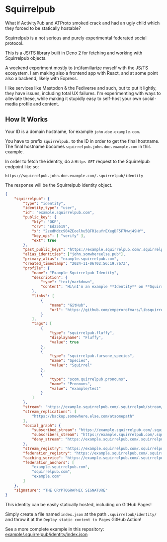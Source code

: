 
# Squirrelpub

What if ActivityPub and ATProto smoked crack and had an ugly child which they forced to be statically hostable? 

Squirrelpub is a not serious and purely experimental federated social protocol.

This is a JS/TS library built in Deno 2 for fetching and working with Squirrelpub objects.

A weekend experiment mostly to (re)familiarize myself with the JS/TS ecosystem. I am making also a frontend app with React, and at some point also a backend, likely with Express.

I like services like Mastodon & the Fediverse and such, but to put it lightly, they have issues, including total UX failures. I'm experimenting with ways to alleviate these, while making it stupidly easy to self-host your own social-media profile and content.

## How It Works
Your ID is a domain hostname, for example `john.doe.example.com`.

You have to prefix `squirrelpub.` to the ID in order to get the final hostname.\
The final hostname bocomes `squirrelpub.john.doe.example.com` in this example.

In order to fetch the identity, do a `Https GET` request to the Squirrelpub endpoint like so:
```
https://squirrelpub.john.doe.example.com/.squirrelpub/identity
```
The response will be the Squirrelpub identity object.
``` json
{
	"squirrelpub": {
		"type": "identity",
		"identity_type": "user",
		"id": "example.squirrelpub.com",
		"public_key": {
			"kty": "OKP",
			"crv": "Ed25519",
			"x": "2zedMdcc904ZEoelhu5QFR1euYrEXegDF5F7Mwj49HY",
			"key_ops": [ "verify" ],
			"ext": true
		},
		"past_public_keys": "https://example.squirrelpub.com/.squirrelpub/past_public_keys",
		"alias_identities": ["john.somwhereelse.pub"],
		"primary_alias": "example.squirrelpub.com",
		"created_timestamp": "2024-11-06T02:56:19.767Z",
		"profile": {
			"name": "Example Squirrelpub Identity",
			"description": {
				"type": "text/markdown",
				"content": "Hi\nI'm an example **Identity** on **Squirrelpub**!"
			},
			"links": [
				{
					"name": "GitHub",
					"url": "https://github.com/emperorofmars/libsquirrelpub"
				}
			],
			"tags": [
				{
					"type": "squirrelpub.fluffy",
					"displayname": "Fluffy",
					"value": true
				},
				{
					"type": "squirrelpub.fursone_species",
					"name": "Species",
					"value": "Squirrel"
				},
				{
					"type": "scom.quirrelpub.pronouns",
					"name": "Pronouns",
					"value": "example/test"
				}
			]
		},
		"stream": "https://example.squirrelpub.com/.squirrelpub/stream/test",
		"stream_replications": [
			"https://backup.somewhere.else.com/atsomepath"
		],
		"social_graph": {
			"subscribed_stream": "https://example.squirrelpub.com/.squirrelpub/graph/subscribed",
			"subscribers_stream": "https://example.squirrelpub.com/.squirrelpub/graph/subscribers",
			"deny_stream": "https://example.squirrelpub.com/.squirrelpub/graph/deny"
		},
		"stream_registry": "https://example.squirrelpub.com/.squirrelpub/stream_registry",
		"federation_registry": "https://example.squirrelpub.com/.squirrelpub/federation_registry",
		"caching_service": "https://example.squirrelpub.com/.squirrelpub/cache_service",
		"federation_anchors": [
			"example.squirrelpub.com",
			"squirrelpub.com",
			"example.com"
		]
	},
	"signature": "THE CRYPTOGRAPHIC SIGNATURE"
}
```

This identity can be easily statically hosted, including on GitHub Pages!

Simply create a file named `index.json` at the path `.squirrelpub/identity/` and throw it at the `Deploy static content to Pages` GitHub Action!

See a more complete example in this repository: [example/.squirrelpub/identity/index.json](./example/.squirrelpub/identity/index.json)

